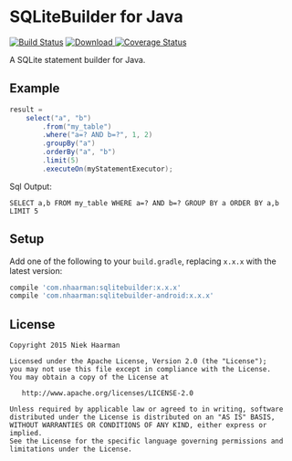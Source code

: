 SQLiteBuilder for Java 
=======================
[![Build Status](https://travis-ci.org/nhaarman/SQLiteBuilder.svg?branch=master)](https://travis-ci.org/nhaarman/SQLiteBuilder)
[![Download](https://api.bintray.com/packages/nhaarman/maven/SQLiteBuilder/images/download.svg) ](https://bintray.com/nhaarman/maven/SQLiteBuilder/_latestVersion)
[![Coverage Status](https://coveralls.io/repos/nhaarman/SQLiteBuilder/badge.svg?branch=master)](https://coveralls.io/r/nhaarman/SQLiteBuilder?branch=master)

A SQLite statement builder for Java.

Example
-------

```java
result =
    select("a", "b")
        .from("my_table")
        .where("a=? AND b=?", 1, 2)
        .groupBy("a")
        .orderBy("a", "b")
        .limit(5)
        .executeOn(myStatementExecutor);
``` 

Sql Output:

```
SELECT a,b FROM my_table WHERE a=? AND b=? GROUP BY a ORDER BY a,b LIMIT 5
```

Setup
-----

Add one of the following to your `build.gradle`, replacing `x.x.x` with the latest version:

```groovy
compile 'com.nhaarman:sqlitebuilder:x.x.x'
compile 'com.nhaarman:sqlitebuilder-android:x.x.x'
```

License
-------

    Copyright 2015 Niek Haarman

    Licensed under the Apache License, Version 2.0 (the "License");
    you may not use this file except in compliance with the License.
    You may obtain a copy of the License at

       http://www.apache.org/licenses/LICENSE-2.0

    Unless required by applicable law or agreed to in writing, software
    distributed under the License is distributed on an "AS IS" BASIS,
    WITHOUT WARRANTIES OR CONDITIONS OF ANY KIND, either express or implied.
    See the License for the specific language governing permissions and
    limitations under the License.
